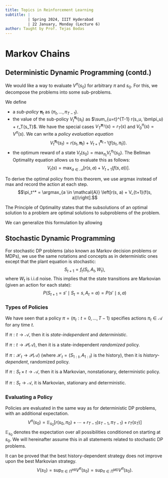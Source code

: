 ```yaml
---
title: Topics in Reinforcement Learning
subtitle: |
          | Spring 2024, IIIT Hyderabad
          | 22 January, Monday (Lecture 6)
author: Taught by Prof. Tejas Bodas
---
```


# Markov Chains
## Deterministic Dynamic Programming (contd.)
We would like a way to evaluate $V^\pi(s_0)$ for arbitrary $\pi$ and $s_0$. For this, we decompose the problems into some sub-problems.

We define

* a *sub-policy* $\bm\pi_t$ as $(\pi_t, \dots, \pi_{T-1})$.
* the value of the sub-policy $V_t^{\bm\pi_t}(s_t)$ as $\sum_{u=t}^{T-1} r(s_u, \bm\pi_u) + r_T(s_T)$. We have the special cases $V_T^{\bm\pi_T}(s) = r_T(s)$ and $V_0^\pi(s) = V^\pi(s)$. We can write a *policy evaluation equation*
$$V_t^{\bm\pi_t}(s_t) = r(s_t, \bm\pi_t) + V_{t+1}^{\bm\pi_{t+1}}(f(s_t, \pi_t)).$$
* the optimum reward of a state $V_t(s_0) = \max_{\pi_t}V_t^{\pi_t}(s_0)$. The Bellman Optimality equation allows us to evaluate this as follows:
$$V_t(s) = \max_{a \in \mathcal{A}} \left[r(s, a) + V_{t+1}(f(s, a))\right].$$

To derive the optimal policy from this theorem, we use argmax instead of max and record the action at each step.
$$\pi_t^* = \argmax_{a \in \mathcal{A}} \left[r(s, a) + V_{t+1}(f(s, a))\right].$$

The Principle of Optimality states that the subsolutions of an optimal solution to a problem are optimal solutions to subproblems of the problem.

We can generalize this formulation by allowing 

## Stochastic Dynamic Programming
For stochastic DP problems (also known as Markov decision problems or MDPs), we use the same notations and concepts as in deterministic ones except that the plant equation is stochastic:
$$S_{t+1} = f_t(S_t, A_t, W_t),$$
where $W_t$ is i.i.d noise. This implies that the state transitions are Markovian (given an action for each state):
$$P(S_{t+1} = s' \mid S_t = s, A_t = a) = P(s' \mid s, a)$$

### Types of Policies
We have seen that a policy $\pi = (\pi_t : t = 0, \dots, T-1)$ specifies actions $\pi_t \in \mathcal{A}$ for any time $t$.

If $\pi : t \to \mathcal{A}$, then it is *state-independent* and *deterministic*.

If $\pi : t \to \mathcal{P}(\mathcal{A})$, then it is a state-independent *randomized* policy.

If $\pi : \mathcal{H}_t \to \mathcal{P}(\mathcal{A})$ (where $\mathcal{H}_t = (S_{1:t}, A_{1:t})$ is the history), then it is *history-dependent*, randomized policy.

If $\pi : S_t \times t \to \mathcal{A}$, then it is a Markovian, nonstationary, deterministic policy.

If $\pi : S_t \to \mathcal{A}$, it is Markovian, stationary and deterministic.

### Evaluating a Policy
Policies are evaluated in the same way as for deterministic DP problems, with an additional expectation.
$$V^\pi(s_0) = \mathbb{E}_{s_0} \left[r(s_0, \pi_0) + \cdots + r_{T-1}(s_{T-1}, \pi_{T-1}) + r_T(s_T)\right]$$
$\mathbb{E}_{s_0}$ denotes the expectation over all possibilities conditioned on starting at $s_0$. We will hereinafter assume this in all statements related to stochastic DP problems.

It can be proved that the best history-dependent strategy does not improve upon the best Markovian strategy.
$$V(s_0) = \sup_{\pi \in \Pi^\text{HR}} V^\pi(s_0) = \sup_{\pi \in \Pi^\text{MD}}V^\pi(s_0).$$